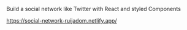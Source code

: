 Build a social network like Twitter with React and styled Components

https://social-network-ruijadom.netlify.app/
